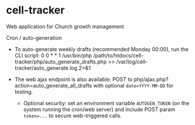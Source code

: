 # cell-tracker
Web application for Church growth management

Cron / auto-generation
- To auto-generate weekly drafts (recommended Monday 00:00), run the CLI script:
  0 0 * * 1 /usr/bin/php /path/to/htdocs/cell-tracker/php/auto_generate_drafts.php >> /var/log/cell-tracker/auto_generate.log 2>&1

- The web ajax endpoint is also available: POST to php/ajax.php?action=auto_generate_all_drafts with optional `date=YYYY-MM-DD` for testing.
  - Optional security: set an environment variable `AUTOGEN_TOKEN` (on the system running the cron/web server) and include POST param `token=...` to secure web-triggered calls.
